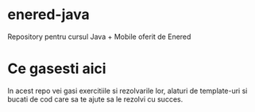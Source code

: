 # enered-java
Repository pentru cursul Java + Mobile oferit de Enered

# Ce gasesti aici
In acest repo vei gasi exercitiile si rezolvarile lor, alaturi de template-uri si bucati de cod care sa te ajute sa le rezolvi cu succes.
